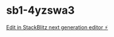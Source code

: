 # sb1-4yzswa3

[Edit in StackBlitz next generation editor ⚡️](https://stackblitz.com/~/github.com/vtmworld/sb1-4yzswa3)